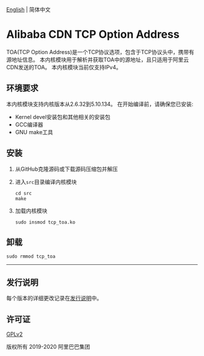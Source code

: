 [English](README.md) | 简体中文

# Alibaba CDN TCP Option Address

TOA(TCP Option Address)是一个TCP协议选项，包含于TCP协议头中，携带有源地址信息。
本内核模块用于解析并获取TOA中的源地址，且只适用于阿里云CDN发送的TOA。
本内核模块当前仅支持IPv4。

## 环境要求

本内核模块支持内核版本从2.6.32到5.10.134。
在开始编译前，请确保您已安装:
- Kernel devel安装包和其他相关的安装包
- GCC编译器
- GNU make工具

## 安装

1. 从GitHub克隆源码或下载源码压缩包并解压
2. 进入`src`目录编译内核模块

    ```
    cd src
    make
    ```

3. 加载内核模块

    ```
    sudo insmod tcp_toa.ko
    ```

## 卸载

```
sudo rmmod tcp_toa
```

---

## 发行说明
每个版本的详细更改记录在[发行说明](CHANGELOG)中。

## 许可证
[GPLv2](https://www.gnu.org/licenses/old-licenses/gpl-2.0.txt)

版权所有 2019-2020 阿里巴巴集团
